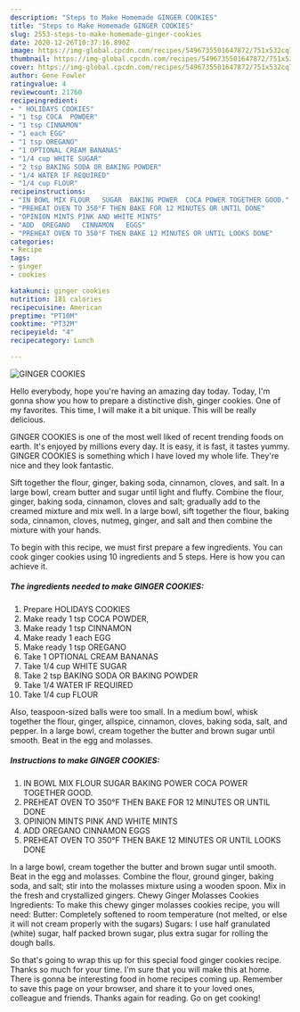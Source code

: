 ```yaml
---
description: "Steps to Make Homemade GINGER COOKIES"
title: "Steps to Make Homemade GINGER COOKIES"
slug: 2553-steps-to-make-homemade-ginger-cookies
date: 2020-12-26T10:37:16.890Z
image: https://img-global.cpcdn.com/recipes/5496735501647872/751x532cq70/ginger-cookies-recipe-main-photo.jpg
thumbnail: https://img-global.cpcdn.com/recipes/5496735501647872/751x532cq70/ginger-cookies-recipe-main-photo.jpg
cover: https://img-global.cpcdn.com/recipes/5496735501647872/751x532cq70/ginger-cookies-recipe-main-photo.jpg
author: Gene Fowler
ratingvalue: 4
reviewcount: 21760
recipeingredient:
- " HOLIDAYS COOKIES"
- "1 tsp COCA  POWDER"
- "1 tsp CINNAMON"
- "1 each EGG"
- "1 tsp OREGANO"
- "1 OPTIONAL CREAM BANANAS"
- "1/4 cup WHITE SUGAR"
- "2 tsp BAKING SODA OR BAKING POWDER"
- "1/4 WATER IF REQUIRED"
- "1/4 cup FLOUR"
recipeinstructions:
- "IN BOWL MIX FLOUR   SUGAR  BAKING POWER  COCA POWER TOGETHER GOOD."
- "PREHEAT OVEN TO 350°F THEN BAKE FOR 12 MINUTES OR UNTIL DONE"
- "OPINION MINTS PINK AND WHITE MINTS"
- "ADD  OREGANO   CINNAMON   EGGS"
- "PREHEAT OVEN TO 350°F THEN BAKE 12 MINUTES OR UNTIL LOOKS DONE"
categories:
- Recipe
tags:
- ginger
- cookies

katakunci: ginger cookies 
nutrition: 181 calories
recipecuisine: American
preptime: "PT10M"
cooktime: "PT32M"
recipeyield: "4"
recipecategory: Lunch

---
```



![GINGER COOKIES](https://img-global.cpcdn.com/recipes/5496735501647872/751x532cq70/ginger-cookies-recipe-main-photo.jpg)

Hello everybody, hope you're having an amazing day today. Today, I'm gonna show you how to prepare a distinctive dish, ginger cookies. One of my favorites. This time, I will make it a bit unique. This will be really delicious.

GINGER COOKIES is one of the most well liked of recent trending foods on earth. It's enjoyed by millions every day. It is easy, it is fast, it tastes yummy. GINGER COOKIES is something which I have loved my whole life. They're nice and they look fantastic.

Sift together the flour, ginger, baking soda, cinnamon, cloves, and salt. In a large bowl, cream butter and sugar until light and fluffy. Combine the flour, ginger, baking soda, cinnamon, cloves and salt; gradually add to the creamed mixture and mix well. In a large bowl, sift together the flour, baking soda, cinnamon, cloves, nutmeg, ginger, and salt and then combine the mixture with your hands.


To begin with this recipe, we must first prepare a few ingredients. You can cook ginger cookies using 10 ingredients and 5 steps. Here is how you can achieve it.

<!--inarticleads1-->

##### The ingredients needed to make GINGER COOKIES:

1. Prepare  HOLIDAYS COOKIES
1. Make ready 1 tsp COCA  POWDER,
1. Make ready 1 tsp CINNAMON
1. Make ready 1 each EGG
1. Make ready 1 tsp OREGANO
1. Take 1 OPTIONAL CREAM BANANAS
1. Take 1/4 cup WHITE SUGAR
1. Take 2 tsp BAKING SODA OR BAKING POWDER
1. Take 1/4 WATER IF REQUIRED
1. Take 1/4 cup FLOUR


Also, teaspoon-sized balls were too small. In a medium bowl, whisk together the flour, ginger, allspice, cinnamon, cloves, baking soda, salt, and pepper. In a large bowl, cream together the butter and brown sugar until smooth. Beat in the egg and molasses. 

<!--inarticleads2-->

##### Instructions to make GINGER COOKIES:

1. IN BOWL MIX FLOUR   SUGAR  BAKING POWER  COCA POWER TOGETHER GOOD.
1. PREHEAT OVEN TO 350°F THEN BAKE FOR 12 MINUTES OR UNTIL DONE
1. OPINION MINTS PINK AND WHITE MINTS
1. ADD  OREGANO   CINNAMON   EGGS
1. PREHEAT OVEN TO 350°F THEN BAKE 12 MINUTES OR UNTIL LOOKS DONE


In a large bowl, cream together the butter and brown sugar until smooth. Beat in the egg and molasses. Combine the flour, ground ginger, baking soda, and salt; stir into the molasses mixture using a wooden spoon. Mix in the fresh and crystallized gingers. Chewy Ginger Molasses Cookies Ingredients: To make this chewy ginger molasses cookies recipe, you will need: Butter: Completely softened to room temperature (not melted, or else it will not cream properly with the sugars) Sugars: I use half granulated (white) sugar, half packed brown sugar, plus extra sugar for rolling the dough balls. 

So that's going to wrap this up for this special food ginger cookies recipe. Thanks so much for your time. I'm sure that you will make this at home. There is gonna be interesting food in home recipes coming up. Remember to save this page on your browser, and share it to your loved ones, colleague and friends. Thanks again for reading. Go on get cooking!

